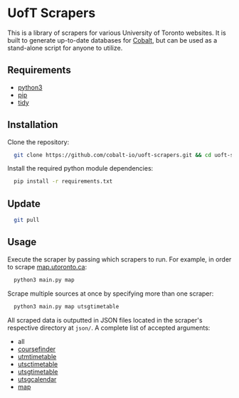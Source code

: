 # UofT Scrapers
This is a library of scrapers for various University of Toronto websites. It is built to generate up-to-date databases for [Cobalt](https://github.com/cobalt-io), but can be used as a stand-alone script for anyone to utilize.

## Requirements
 - [python3](https://www.python.org/download/releases/3.4.3/)
 - [pip](https://pypi.python.org/pypi/pip#downloads)
 - [tidy](http://www.w3.org/People/Raggett/tidy/)

## Installation
Clone the repository:
```bash
  git clone https://github.com/cobalt-io/uoft-scrapers.git && cd uoft-scrapers
```

Install the required python module dependencies:
```bash
  pip install -r requirements.txt
  ```

## Update
```bash
  git pull
```

## Usage
Execute the scraper by passing which scrapers to run. For example, in order to scrape [map.utoronto.ca](http://map.utoronto.ca):
```bash
  python3 main.py map
```
Scrape multiple sources at once by specifying more than one scraper:
```bash
  python3 main.py map utsgtimetable
```
All scraped data is outputted in JSON files located in the scraper's respective directory at `json/`.
A complete list of accepted arguments:
 - all
 - [coursefinder](http://coursefinder.utoronto.ca/)
 - [utmtimetable](https://student.utm.utoronto.ca/timetable/)
 - [utsctimetable](http://www.utsc.utoronto.ca/~registrar/scheduling/timetable)
 - [utsgtimetable](http://www.artsandscience.utoronto.ca/ofr/timetable/winter/sponsors.htm)
 - [utsgcalendar](http://www.artsandscience.utoronto.ca/ofr/calendar/)
 - [map](http://map.utoronto.ca/)
